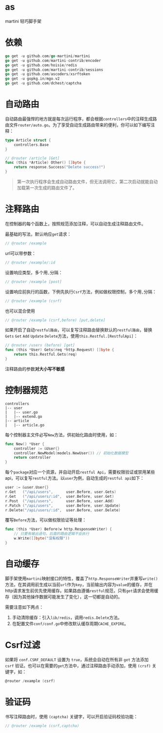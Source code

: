 # as
martini 轻巧脚手架

# 依赖

~~~ go
go get -u github.com/go-martini/martini
go get -u github.com/martini-contrib/encoder
go get -u github.com/hoisie/redis
go get -u github.com/martini-contrib/sessions
go get -u github.com/ascoders/xsrftoken
go get -u gopkg.in/mgo.v2
go get -u github.com/dchest/captcha
~~~

# 自动路由

自动路由最强悍的地方就是每次运行程序，都会根据`controllers`中的注释生成路由文件`router/auto.go`。为了享受自动生成路由带来的便利，你可以如下编写注释：

~~~ go
type Article struct {
	controllers.Base
}

// @router /article [Get]
func (this *Article) Other() []byte {
	return response.Success("Delete success!")
}

~~~

> 第一次执行程序会生成自动路由文件，但无法调用它，第二次启动就能自动加载第一次生成的路由文件了。

# 注释路由

在控制器的每个函数上，按照规范添加注释，可以自动生成注释路由文件。

最基础的写法，默认响应`get`请求：
~~~go
// @router /example
~~~

url可以带参数：
~~~go
// @router /example/:id
~~~

设置响应类型，多个用`,`分隔：
~~~go
// @router /example [post]
~~~

设置响应前执行的函数，下例先执行`Csrf`方法，例如做权限控制，多个用`,`分隔：
~~~go
// @router /example (csrf)
~~~

也可以混合使用
~~~go
// @router /example (csrf,before) [put,delete]
~~~

如果开启了自动`restful路由`，可以复写注释路由替换默认的`restful路由`，替换`Gets` `Get` `Add` `Update` `Delete`方法，使用`this.Restful.[RestfulApi]`：
~~~go
// @router /users (before) [get]
func (this *User) Gets(req *http.Request) []byte {
	return this.Restful.Gets(req)
}
~~~

注释路由的参数**对大小写不敏感**

# 控制器规范

~~~
controllers
|-- user
|	|-- user.go
|	|-- extend.go
|-- article
|	|-- article.go
~~~

每个控制器主文件必写`New`方法，供初始化路由时使用，如：
~~~go
func New() *User {
	controller := &User{}
	controller.NewModel(models.NewUser()) // 初始化数据模型
	return controller
}
~~~

每个`package`对应一个资源，并自动开启`restful Api`，需要权限验证或禁用某些api，可以复写`restful`方法。以`user`为例，自动生成的`restful api`如下：

~~~ go
user := &user.User{}
r.Get	("/api/users", 		user.Before, user.Gets)
r.Get	("/api/users/:id", 	user.Before, user.Get)
r.Post	("/api/users", 		user.Before, user.Add)
r.Patch	("/api/users", 		user.Before, user.Update)
r.Delete("/api/users/:id", 	user.Before, user.Delete)
~~~

覆写`Before`方法，可以做权限验证等处理：

~~~ go
func (this *User) Before(w http.ResponseWriter) {
	// 只要有输出语句，后面的路由逻辑不会执行
	w.Write([]byte("没有权限"))
}
~~~

# 自动缓存

脚手架使用`martini`映射接口的特性，覆盖了`http.ResponseWriter`并重写`write()`方法，在其调用前生成以当前`url`作为`key`，当前输出内容为`value`的缓存，并在http请求发生前优先使用缓存。如果路由遵循`restful`规范，只有`get`请求会使用缓存（因为其他操作数据可能发生了变化），这一切都是自动的。

需要注意如下两点：

1. 手动清除缓存：引入`lib/redis`，调用`redis.Delete`方法。
2. 在配置文件`conf/conf.go`中修改默认缓存周期`CACHE_EXPIRE`。

# Csrf过滤

如果将 `conf.CSRF_DEFAULT` 设置为 `true`，系统会自动在所有非 `get` 方法添加 `csrf` 验证。也可以在需要的`get`方法中，通过注释路由手动添加，使用 `(crsf)` 关键字，如：
~~~go
@router /example (csrf)
~~~

# 验证码

书写注释路由时，使用 `(captcha)` 关键字，可以开启验证码校验功能：

~~~go
// @router /example (csrf,captcha)
~~~